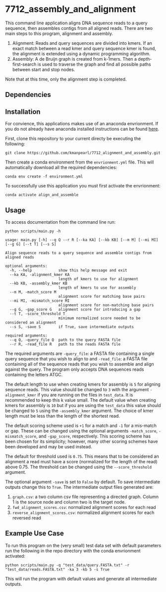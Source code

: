 # 7712_assembly_and_alignment

This command line application aligns DNA sequence reads to a query sequence, then assembles contigs from all aligned reads. 
There are two main steps to this program, alignment and assembly. 

1. Alignment: Reads and query sequences are divided into kmers. 
If an exact match between a read kmer and query sequence kmer is found, the alignment is extended using a dynamic programming algorithm. 
2. Assembly: A de Bruijn graph is created from k-1mers.
Then a depth-first-search is used to traverse the graph and find all possible paths between start and stop nodes. 

Note that at this time, only the alignment step is completed. 

## Dependencies 

## Installation 

For convience, this applications makes use of an anaconda envrionment. 
If you do not already have anaconda installed instructions can be found [here](https://docs.anaconda.com/anaconda/install/). 

First, clone this repository to your current directy be executing the following:

`git clone https://github.com/kmanpearl/7712_alignment_and_assembly.git`


Then create a conda environment from the `envrionment.yml` file. 
This will automatically download all the required dependencies: 

`conda env create -f environment.yml`

To successfully use this application you must first activate the envrionment:

`conda activate align_and_assemble`

## Usage 

To access documentation from the command line run:

`python scripts/main.py -h`

```
usage: main.py [-h] --q Q --r R [--ka KA] [--kb KB] [--m M] [--mi MI] [--g G] [--t T] [--s S]

Align sequence reads to a query sequence and assemble contigs from aligned reads

optional arguments:
  -h, --help            show this help message and exit
  --ka KA, -alignment_kmer KA
                        length of kmers to use for alignment
  --kb KB, -assembly_kmer KB
                        length of kmers to use for assembly
  --m M, -match_score M
                        alignment score for matching base pairs
  --mi MI, -mismatch_score MI
                        alignment score for non-matching base pairs
  --g G, -gap_score G   alignment score for introducing a gap
  --t T, -score_threshold T
                        minimum normalized score needed to be considered an alignment
  --s S, -save S        if True, save intermediate outputs

required arguments:
  --q Q, -query_file Q  path to the query FASTA file
  --r R, -read_file R   path to the reads FASTA file
```

The required arguments are `-query_file`: a FASTA file containing a single query sequence that you wish to align to and `-read_file`: a FASTA file containing all of the sequence reads that you wish to assemble and align against the query. The program only accepts DNA sequences reads containing the letters ATGC. 

The default length to use when creating kmers for assembly is `5` for aligning sequence reads. 
This value should be changed to `3` with the argument `-alignment_kmer` if you are running on the files in `test_data`. 
It is recommended to keep this k value small. 
The default value when creating kmers for assembly is `10` but if you are using the `test_data` this value should be changed to `5` using the `-assembly_kmer` argument. 
The choice of kmer length must be less than the length of the shortest read. 

The default scoring scheme used is `+1` for a match and `-1` for a mis-match or gap. 
These can be changed using the optional arguments `-match_score`, `-mismatch_score`, and `-gap_score`, respectively. 
This scoring scheme has been chosen for its simplicity; 
however, many other scoring schemes have been developed and may be used instead. 

The default for threshold used is `0.75`. 
This means that to be considered an alignment a read must have a score (normalized for the length of the read) above 0.75. 
The threshold can be changed using the  `--score_threshold` argument.

The optional argument `-save` is set to `False` by default. 
To save intermediate outputs change this to `True`.
The intermediate output files generated are:


1. `graph.csv`: a two column csv file representing a directed graph.
Column 1 is the source node and column two is the target node. 
1. `fwd_alignment_scores.csv`: normalized alignment scores for each read 
2. `reverse_alignment_scores.csv`: normalized alignment scores for each reversed read 


## Example Use Case 

To run this program on the (very small) test data set with default parameters run the following in the repo directory with the conda envrionment activated:

`python scripts/main.py -q "test_data/query.FASTA.txt" -r "test_data/reads.FASTA.txt" -ka 3 -kb 5 -s True`

This will run the program with default values and generate all intermediate outputs. 
